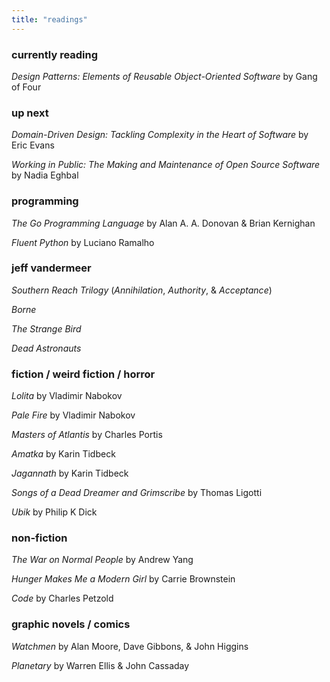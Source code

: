 ```yaml
---
title: "readings"
---
```


### currently reading

*Design Patterns: Elements of Reusable Object-Oriented Software* by Gang of Four

### up next

*Domain-Driven Design: Tackling Complexity in the Heart of Software* by Eric Evans

*Working in Public: The Making and Maintenance of Open Source Software* by Nadia Eghbal

### programming

*The Go Programming Language* by Alan A. A. Donovan & Brian Kernighan

*Fluent Python* by Luciano Ramalho

### jeff vandermeer

*Southern Reach Trilogy* (*Annihilation*, *Authority*, & *Acceptance*)

*Borne*

*The Strange Bird*

*Dead Astronauts*

### fiction / weird fiction / horror

*Lolita* by Vladimir Nabokov

*Pale Fire* by Vladimir Nabokov

*Masters of Atlantis* by Charles Portis

*Amatka* by Karin Tidbeck

*Jagannath* by Karin Tidbeck

*Songs of a Dead Dreamer and Grimscribe* by Thomas Ligotti

*Ubik* by Philip K Dick

### non-fiction

*The War on Normal People* by Andrew Yang

*Hunger Makes Me a Modern Girl* by Carrie Brownstein

*Code* by Charles Petzold

### graphic novels / comics

*Watchmen* by Alan Moore, Dave Gibbons, & John Higgins

*Planetary* by Warren Ellis & John Cassaday
